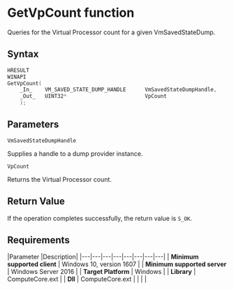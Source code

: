# GetVpCount function

Queries for the Virtual Processor count for a given VmSavedStateDump. 

## Syntax

```C
HRESULT 
WINAPI 
GetVpCount( 
    _In_    VM_SAVED_STATE_DUMP_HANDLE      VmSavedStateDumpHandle, 
    _Out_   UINT32*                         VpCount 
    ); 
```

## Parameters

`VmSavedStateDumpHandle`

Supplies a handle to a dump provider instance.

`VpCount`

Returns the Virtual Processor count.

## Return Value

If the operation completes successfully, the return value is `S_OK`.

## Requirements

|Parameter     |Description|
|---|---|---|---|---|---|---|---| 
| **Minimum supported client** | Windows 10, version 1607 |
| **Minimum supported server** | Windows Server 2016 |
| **Target Platform** | Windows |
| **Library** | ComputeCore.ext |
| **Dll** | ComputeCore.ext |
|    |    | 
